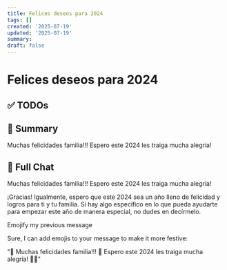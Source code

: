 ```yaml
---
title: Felices deseos para 2024
tags: []
created: '2025-07-19'
updated: '2025-07-19'
summary:
draft: false
---
```


# Felices deseos para 2024

## ✅ TODOs


## 📌 Summary
Muchas felicidades familia!!! Espero este 2024 les traiga mucha alegría!

## 🧠 Full Chat


Muchas felicidades familia!!! Espero este 2024 les traiga mucha alegría! 

¡Gracias! Igualmente, espero que este 2024 sea un año lleno de felicidad y logros para ti y tu familia. Si hay algo específico en lo que pueda ayudarte para empezar este año de manera especial, no dudes en decírmelo.

Emojify my previous message

Sure, I can add emojis to your message to make it more festive:

"🎉 Muchas felicidades familia!!! 🥳 Espero este 2024 les traiga mucha alegría! 🌟💫"